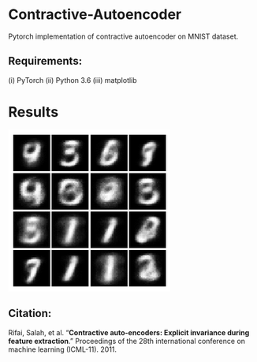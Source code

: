 # Contractive-Autoencoder
Pytorch implementation of contractive autoencoder on MNIST dataset.

## Requirements:
(i) PyTorch
(ii) Python 3.6
(iii) matplotlib

# Results
![alt text](https://github.com/kajal15003/Contractive-Autoencoder/blob/master/results.gif)

## Citation:

Rifai, Salah, et al. “**Contractive auto-encoders: Explicit invariance during feature extraction**.” Proceedings of the 28th international conference on machine learning (ICML-11). 2011.

